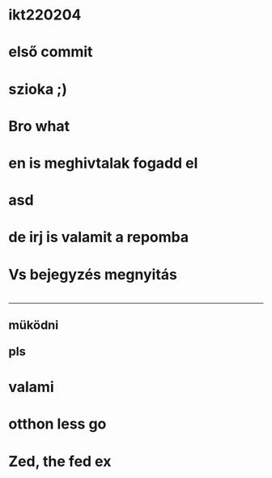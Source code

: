 # ikt220204
# első commit
# szioka ;)
# Bro what
# en is meghivtalak fogadd el
# asd
# de irj is valamit a repomba
# Vs bejegyzés megnyitás
# <hr> <small> müködni <p> pls </p> </small> 
# valami </hr>
# otthon less go
# Zed, the fed ex